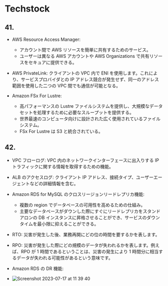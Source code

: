 # Techstock

## 41.

- AWS Resource Access Manager:

  - アカウント間で AWS リソースを簡単に共有するためのサービス。
  - ユーザーは異なる AWS アカウントや AWS Organizations で共有リソースをセキュアに提供できる。

- AWS PrivateLink: クライアントの VPC 内で ENI を使用します。これにより、サービスプロバイダとの IP アドレス競合が発生せず、同一のアドレス範囲を使用した二つの VPC 間でも通信が可能となる。

- Amazon FSx For Lustre:
  - 高パフォーマンスの Lustre ファイルシステムを提供し、大規模なデータセットを処理するために必要なスループットを提供する。
  - 世界最速のコンピュータ向けに設計された広く使用されているファイルシステム。
  - FSx For Lustre は S3 と統合されている。

## 42.

- VPC フローログ: VPC 内のネットワークインターフェースに出入りする IP トラフィックに関する情報を取得するための機能。
- ALB のアクセスログ: クライアント IP アドレス、接続タイプ、ユーザーエージェントなどの詳細情報を含む。

- Amazon RDS for MySQL のクロスリージョンリードレプリカ機能:

  - 複数の region でデータベースの可用性を高めるための仕組み。
  - 主要なデータベースがダウンした際にすぐにリードレプリカをスタンドアロンの DB インスタンスに昇格させることができ、サービスのダウンタイムを最小限に抑えることができる。

- RTO: 災害が発生した後、業務再開にどの位の時間を要するかを表します。
- RPO: 災害が発生した際にどの規模のデータが失われるかを表します。例えば、RPO が 1 時間であるということは、災害の発生により 1 時間分に相当するデータが失われる可能性があるという意味です。

- Amazon RDS の DR 機能:
-   ![Screenshot 2023-07-17 at 11 39 40](https://github.com/yoshikikasama/network-and-server/assets/61643054/ddd88e72-1a09-4da4-8337-437a9098e643)

